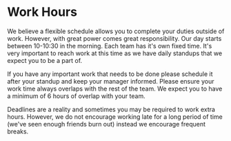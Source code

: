 # Work Hours

We believe a flexible schedule allows you to complete your duties outside of work. However, with great power comes great responsibility. Our day starts between 10-10:30 in the morning. Each team has it's own fixed time. It's very important to reach work at this time as we have daily standups that we expect you to be a part of.

If you have any important work that needs to be done please schedule it after your standup and keep your manager informed. Please ensure your work time always overlaps with the rest of the team. We expect you to have a minimum of 6 hours of overlap with your team.

Deadlines are a reality and sometimes you may be required to work extra hours. However, we do not encourage working late for a long period of time \(we've seen enough friends burn out\) instead we encourage frequent breaks.

